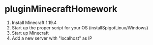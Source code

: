 # pluginMinecraftHomework

1) Install Minecraft 1.19.4
2) Start up the proper script for your OS (installSpigotLinux/Windows)
3) Start up Minecraft
4) Add a new server with "localhost" as IP